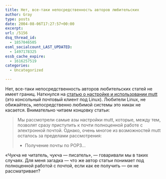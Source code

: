 ```yaml
---
title: Нет, все-таки непосредственность авторов любительских
author: Gray
type: posts
date: 2004-08-06T17:27:57+00:00
excerpt:
url: /5156
dsq_thread_id:
  - 1857046505
esml_socialcount_LAST_UPDATED:
  - 1497178325
essb_cache_expire:
  - 1616257519
categories:
  - Uncategorized

---
```








Нет, все-таки непосредственность авторов любительских статей не имеет границ. Наткнулся на [статью о настройке и использовании mutt][1] (это консольный почтовый клиент под Linux). Любители Linux, не обижайтесь, непосредственно любимой системы это никак не касается. Внимательно читаем концовку статьи:

> Мы рассмотрели самые азы настройки mutt, которые, между тем, позволят сразу приступить к почти полноценной работе с электронной почтой. Однако, очень многое из возможностей mutt осталось за пределами рассмотрения:
> 
> * Получение почты по POP3&#8230;

&#171;Чукча не читатель, чукча &#8212; писатель&#187;, &#8212; говаривали мы в таких случаях. Для меня загадка &#8212; что же автор статьи понимает под полноценной работой с почтой, если как ее получить &#8212; он не рассматривает?

 [1]: http://www.linuxrsp.ru/artic/mutt.html